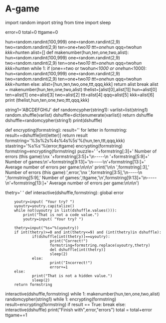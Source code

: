 # A-game
import random
import string
from time import sleep

error=0
total=0
ttgame=0

hun=random.randint(100,999)
one=random.randint(2,9)
two=random.randint(2,9)
ten=one+two*10
ttt=one*hun
qqq=two*hun
kkk=hun*ten
alist=[]
def makenumber(hun,ten,one,two,alist):
        hun=random.randint(100,999)
        one=random.randint(2,9)
        two=random.randint(2,9)
        ten=one+two*10
        ttt=one*hun
        qqq=two*hun
        kkk=hun*ten
        while 1:
            if (one==two or two*hun<1000 or one*hun<1000):
                hun=random.randint(100,999)
                one=random.randint(2,9)
                two=random.randint(2,9)
                ten=one+two*10
                ttt=one*hun
                qqq=two*hun
                kkk=hun*ten
            else:
                alist=[hun,ten,two,one,ttt,qqq,kkk]
                return alist
                break
alist = makenumber(hun,ten,one,two,alist)
thelist=[alist[0],alist[1]]
hun=alist[0]
ten=alist[1]
one=alist[3]
two=alist[2]
ttt=alist[4]
qqq=alist[5]
kkk=alist[6]
print (thelist,hun,ten,one,two,ttt,qqq,kkk)

string1='ABCDEFGHIJ'
def randomcypher(string1):
        varlist=list(string1)
        random.shuffle(varlist)
        dshuffle=dict(enumerate(varlist))
        return dshuffle
dshuffle=randomcypher(string1)
print(dshuffle)

def encrypting(formstring):
        result=''
        for letter in formstring:
                result+=dshuffle[int(letter)]
        return result
formstring='%3s%2s%4s%4s%5s'%(hun,ten,ttt,qqq,kkk)
stastring='%s%s'%(error,ttgame)
encrypting(formstring)
formstring=encrypting(formstring)
puzzle='  '+formstring[:3]+'      Number of errors (this game):\nx  '+formstring[3:5]+'\n-----\n '+formstring[5:9]+'      Number of games:\n'+formstring[9:13]+'\n-----\n'+formstring[13:]+'      Average number of errors per game:\n\n\n'
print('\n\n  ',formstring[:3],'      Number of errors (this game):',error,'\nx  ',formstring[3:5],'\n-----\n ',formstring[5:9],'      Number of games:',ttgame,'\n',formstring[9:13]+'\n-----\n'+formstring[13:]+'        Average number of errors per game:\n\n\n')

thetry=' '
def interactive(dshuffle,formstring):
        global error

        youtry=input( "Your try? ")
        uyoutry=youtry.capitalize()
        while not(uyoutry in list(dshuffle.values())):
            print("That is not a code value.")
            youtry=input( "Your try? ")

        thetry=input("%s="%(uyoutry))
        if int(thetry)>=0 and int(thetry<=9) and (int(thetry)in dshuffle):
                if(dshuffle[int(thetry)]==uyoutry):
                        print("Correct!")
                        formstring=formstring.replace(uyoutry,thetry)
                        del dshuffle[int(thetry)]
                        sleep(2)
                else:
                        print("Incorrect!")
                        error+=1
        else:
                print("That is not a hidden value.")
                sleep(2)
        return formstring
                            
interactive(dshuffle,formstring)
while 1:
        makenumber(hun,ten,one,two,alist)
        randomcypher(string1)
        while 1:
                encrypting(formstring)
                result=encrypting(formstring)
                if result == True:
                        break
                else:
                        interactive(dshuffle)
        print("Finish with",error,"errors")
        total = total+error
        ttgame+=1
        
